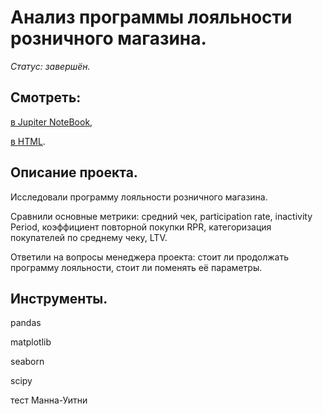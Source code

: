 # Анализ программы лояльности розничного магазина.

*Статус: завершён.*

## Смотреть:
[в Jupiter NoteBook](https://github.com/niksan-da/Portfolio/blob/main/Loyalty_program_in_retail/9--Loyalty_program_in_retail.ipynb),

[в HTML](https://github.com/niksan-da/Portfolio/blob/main/Loyalty_program_in_retail/9--Loyalty_program_in_retail.html).


## Описание проекта.
Исследовали программу лояльности розничного магазина.

Сравнили основные метрики: средний чек, participation rate, inactivity Period, коэффициент повторной покупки RPR, категоризация покупателей по среднему чеку, LTV.

Ответили на вопросы менеджера проекта: стоит ли продолжать программу лояльности, стоит ли поменять её параметры.

## Инструменты.
pandas

matplotlib

seaborn

scipy

тест Манна-Уитни
